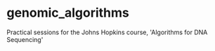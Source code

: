 # genomic_algorithms
Practical sessions for the Johns Hopkins course, 'Algorithms for DNA Sequencing'
